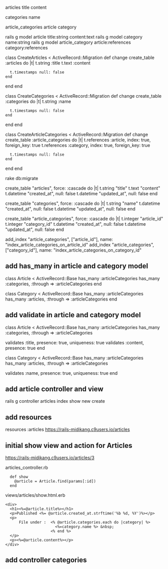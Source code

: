 articles
  title
  content
  
categories
  name
  
article_categories
  article
  category
  
rails g model article title:string content:text
rails g model category name:string
rails g model article_category article:references category:references

class CreateArticles < ActiveRecord::Migration
  def change
    create_table :articles do |t|
      t.string :title
      t.text :content

      t.timestamps null: false
    end
  end
end

class CreateCategories < ActiveRecord::Migration
  def change
    create_table :categories do |t|
      t.string :name

      t.timestamps null: false
    end
  end
end

class CreateArticleCategories < ActiveRecord::Migration
  def change
    create_table :article_categories do |t|
      t.references :article, index: true, foreign_key: true
      t.references :category, index: true, foreign_key: true

      t.timestamps null: false
    end
  end
end


rake db:migrate


  create_table "articles", force: :cascade do |t|
    t.string   "title"
    t.text     "content"
    t.datetime "created_at", null: false
    t.datetime "updated_at", null: false
  end
  
  create_table "categories", force: :cascade do |t|
    t.string   "name"
    t.datetime "created_at", null: false
    t.datetime "updated_at", null: false
  end
  
  create_table "article_categories", force: :cascade do |t|
    t.integer  "article_id"
    t.integer  "category_id"
    t.datetime "created_at",  null: false
    t.datetime "updated_at",  null: false
  end

  add_index "article_categories", ["article_id"], name: "index_article_categories_on_article_id"
  add_index "article_categories", ["category_id"], name: "index_article_categories_on_category_id"


## add has_many in article and category model
class Article < ActiveRecord::Base
  has_many :articleCategories
  has_many :categories, :through => :articleCategories
end

class Category < ActiveRecord::Base
  has_many :articleCategories
  has_many :articles, :through => :articleCategories
end

## add validate in article and category model
class Article < ActiveRecord::Base
  has_many :articleCategories
  has_many :categories, :through => :articleCategories
  
  validates :title, presence: true, uniqueness: true
  validates :content, presence: true
end

class Category < ActiveRecord::Base
  has_many :articleCategories
  has_many :articles, :through => :articleCategories
  
  validates :name, presence: true, uniqueness: true
end

## add article controller and view
rails g controller articles index show new create

## add resources 
resources :articles
https://rails-midikang.c9users.io/articles

## initial show view and action for Articles
https://rails-midikang.c9users.io/articles/3

articles_controller.rb
```
  def show
    @article = Article.find(params[:id])
  end
```  
  
views/articles/show.html.erb
```
<div>
  <h1><%=@article.title%></h1>
  <p>Published <%= @article.created_at.strftime('%b %d, %Y')%></p>
  <p>
      File under :  <% @article.categories.each do |category| %>
                      <%=category.name %> &nbsp;
                    <% end %>
  </p>
  <p><%=@article.content%></p>
</div>
```

## add controller categories